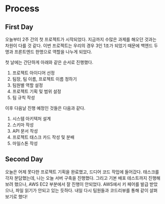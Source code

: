 # Process

## First Day

오늘부터 2주 간의 첫 프로젝트가 시작되었다. 지금까지 수많은 과제를 해오던 것과는 차원이 다를 것 같다. 이번 프로젝트는 우리의 경우 3인 1조가 되었기 때문에 백엔드 두명과 프론트엔드 한명으로 역할을 나누게 되었다.

첫 날에는 간단하게 아래와 같은 순서로 진행했다.

1. 프로젝트 아이디어 선정
2. 팀장, 팀 이름, 프로젝트 이름 정하기
3. 팀원별 역할 설정
4. 프로젝트 기획 및 범위 설정
5. 팀 규칙 작성

이후 다음날 진행 예정인 것들은 다음과 같다.

1. 시스템 아키텍처 설계
2. 스키마 작성
3. API 문서 작성
4. 프로젝트 태스크 카드 작성 및 분배
5. 마일스톤 작성

## Second Day

오늘은 어제 못다한 프로젝트 기획을 완료했고, 드디어 코드 작업에 들어갔다. 태스크를 각자 분담했는데, 나는 오늘 서버 구축을 진행했다. 그리고 기본 배포 테스트까지 진행해보려 했으나, AWS EC2 부분에서 잘 진행이 안되었다. AWS에서 키 페어를 발급 받았으나, 파일 읽기가 안되고 있는 듯하다. 내일 다시 팀원들과 코드리뷰를 통해 같이 살펴보기로 했다!
